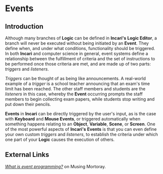 # Events

## Introduction

Although many branches of **Logic** can be defined in **Incari's** **Logic Editor**, a branch will never be executed without being initiated by an **Event**. They define when, and under what conditions, functionality should be triggered. In both **Incari** and computer science in general, event systems define a relationship between the fulfillment of criteria and the set of instructions to be performed once those criteria are met, and are made up of two parts: _triggers_ and _listeners_.

_Triggers_ can be thought of as being like announcements. A real-world example of a _trigger_ is a school teacher announcing that an exam's time limit has been reached. The other staff members and students are the _listeners_ in this case, whereby the **Event** occurring prompts the staff members to begin collecting exam papers, while students stop writing and put down their pencils.

**Events** in **Incari** can be directly triggered by the user's input, as is the case with **Keyboard** and **Mouse Events**, or triggered automatically when something happens relating to an **Object**, **Variable**, **Scene**, or **Screen**. One of the most powerful aspects of **Incari's** **Events** is that you can even define your own custom _triggers_ and _listeners_, to establish the criteria under which one part of your **Logic** causes the execution of others.

## External Links

[_What is event programming?_](https://mortoray.com/2017/06/26/what-is-event-programming/) on Musing Mortoray.

